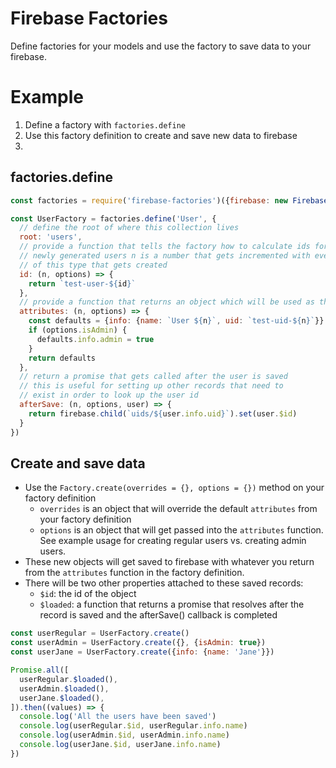 # Firebase Factories

Define factories for your models and use the factory to save data to your firebase.

# Example

1. Define a factory with `factories.define`
2. Use this factory definition to create and save new data to firebase
3. 

## factories.define

```javascript
const factories = require('firebase-factories')({firebase: new Firebase(<my-firebase-root>)})

const UserFactory = factories.define('User', {
  // define the root of where this collection lives
  root: 'users',
  // provide a function that tells the factory how to calculate ids for the
  // newly generated users n is a number that gets incremented with every factory
  // of this type that gets created
  id: (n, options) => {
    return `test-user-${id}`
  },
  // provide a function that returns an object which will be used as the user record
  attributes: (n, options) => {
    const defaults = {info: {name: `User ${n}`, uid: `test-uid-${n}`}}
    if (options.isAdmin) {
      defaults.info.admin = true
    }
    return defaults
  },
  // return a promise that gets called after the user is saved
  // this is useful for setting up other records that need to 
  // exist in order to look up the user id
  afterSave: (n, options, user) => {
    return firebase.child(`uids/${user.info.uid}`).set(user.$id)
  }
})
```

## Create and save data
* Use the `Factory.create(overrides = {}, options = {})` method on your factory definition
  - `overrides` is an object that will override the default `attributes` from your factory definition
  - `options` is an object that will get passed into the `attributes` function. See example usage for creating regular users vs. creating admin users.
* These new objects will get saved to firebase with whatever you return from the `attributes` function in the factory definition.
* There will be two other properties attached to these saved records:
  - `$id`: the id of the object
  - `$loaded`: a function that returns a promise that resolves after the record is saved and the afterSave() callback is completed


```javascript
const userRegular = UserFactory.create()
const userAdmin = UserFactory.create({}, {isAdmin: true})
const userJane = UserFactory.create({info: {name: 'Jane'}})

Promise.all([
  userRegular.$loaded(), 
  userAdmin.$loaded(), 
  userJane.$loaded(), 
]).then((values) => {
  console.log('All the users have been saved')
  console.log(userRegular.$id, userRegular.info.name)
  console.log(userAdmin.$id, userAdmin.info.name)
  console.log(userJane.$id, userJane.info.name)
})
```
